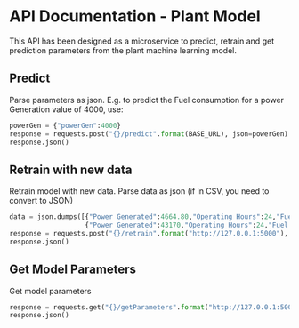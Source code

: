 # API Documentation - Plant Model #

This API has been designed as a microservice to predict, retrain and get prediction parameters from the plant machine learning model.


## Predict ##

Parse parameters as json. E.g. to predict the Fuel consumption for a power Generation value of 4000, use:

```python
powerGen = {"powerGen":4000}
response = requests.post("{}/predict".format(BASE_URL), json=powerGen) #The BASE_URL is usually servername:5000 ("http://127.0.0.1:5000")
response.json()
```

## Retrain with new data ##

Retrain model with new data. Parse data as json (if in CSV, you need to convert to JSON)

```python
data = json.dumps([{"Power Generated":4664.80,"Operating Hours":24,"Fuel Consumed":918900},
                   {"Power Generated":43170,"Operating Hours":24,"Fuel Consumed":883904}])
response = requests.post("{}/retrain".format("http://127.0.0.1:5000"), json = data)
response.json()
```

## Get Model Parameters ##

Get model parameters

```python
response = requests.get("{}/getParameters".format("http://127.0.0.1:5000"))
response.json()
```